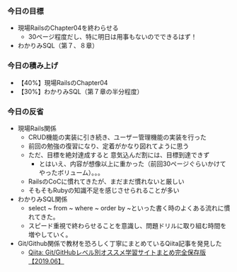### 今日の目標
- 現場RailsのChapter04を終わらせる
  - 30ページ程度だし、特に明日は用事もないのでできるはず！
- わかりみSQL（第７、８章）

### 今日の積み上げ
- 【40%】現場RailsのChapter04
- 【30%】わかりみSQL（第７章の半分程度）

### 今日の反省
- 現場Rails関係
  - CRUD機能の実装に引き続き、ユーザー管理機能の実装を行った
  - 前回の勉強の復習になり、定着がかなり図れてように思う
  - ただ、目標を絶対達成すると 意気込んだ割には、目標到達できず
    - とはいえ、内容が想像以上に重かった（前回30ページぐらいかけてやったボリューム）。。。
  - RailsのCoCに慣れてきたが、まだまだ慣れないと厳しい
  - そもそもRubyの知識不足を感じさせられることが多い
- わかりみSQL関係
  - select ~ from ~ where ~ order by ~といった書く時のよくある流れに慣れてきた。
  - スピード重視で終わらせることを意識し、問題ドリルに取り組む時間を増やしていく。
- Git/Github関係で教材を恐ろしく丁寧にまとめているQiita記事を発見した
  - [Qiita: Git/GitHubレベル別オススメ学習サイトまとめ完全保存版【2019.06】](https://qiita.com/thinkalot/items/b3c2e9060f46f5d4ea46)